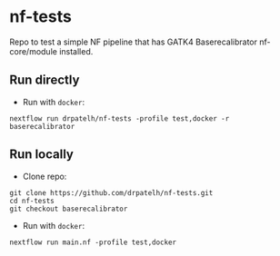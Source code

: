 # nf-tests

Repo to test a simple NF pipeline that has GATK4 Baserecalibrator nf-core/module installed.

## Run directly

- Run with `docker`:

```
nextflow run drpatelh/nf-tests -profile test,docker -r baserecalibrator
```

## Run locally

- Clone repo:

```
git clone https://github.com/drpatelh/nf-tests.git
cd nf-tests
git checkout baserecalibrator
```

- Run with `docker`:

```
nextflow run main.nf -profile test,docker
```